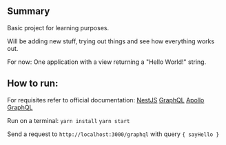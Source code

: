 ## Summary
Basic project for learning purposes.

Will be adding new stuff, trying out things and see how everything works out.

For now: One application with a view returning a "Hello World!" string.

## How to run:
For requisites refer to official documentation:
[NestJS](https://docs.nestjs.com/)
[GraphQL](https://graphql.org/learn/)
[Apollo GraphQL](https://www.apollographql.com/docs/)


Run on a terminal:
`yarn install`
`yarn start`

Send a request to `http://localhost:3000/graphql`
with query
`
{
  sayHello
}
`
